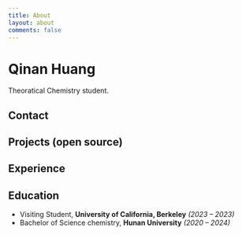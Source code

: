 ```yaml
---
title: About
layout: about
comments: false
---
```

# Qinan Huang

Theoratical Chemistry student. 

## Contact



## Projects (open source)



##  Experience



## Education

- Visiting Student, **University of California, Berkeley** *(2023 – 2023)*
- Bachelor of Science chemistry, **Hunan University** *(2020 – 2024)*
